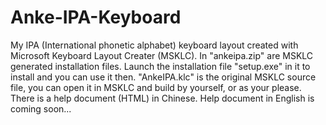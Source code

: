 # Anke-IPA-Keyboard
My IPA (International phonetic alphabet) keyboard layout created with Microsoft Keyboard Layout Creater (MSKLC).
In "ankeipa.zip" are MSKLC generated installation files. Launch the installation file "setup.exe" in it to install and you can use it then.
"AnkeIPA.klc" is the original MSKLC source file, you can open it in MSKLC and build by yourself, or as your please.
There is a help document (HTML) in Chinese. Help document in English is coming soon...
